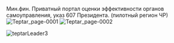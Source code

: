 Мин.фин. Приватный портал оценки эффективности органов самоуправления, указ 607 Президента. (пилотный регион ЧР)
![Teptar_page-0001](https://user-images.githubusercontent.com/47417767/205393877-659e08c6-4cc8-4c29-85bd-eb1a6ebeae7f.jpg)
![Teptar_page-0002](https://user-images.githubusercontent.com/47417767/205393951-4df0129a-7b2a-4d8d-a98b-0d00837cfb11.jpg)

![teptarLeader3](https://user-images.githubusercontent.com/47417767/205386476-a146c99f-4cd4-42d7-9d08-6c868050fc0f.png)
